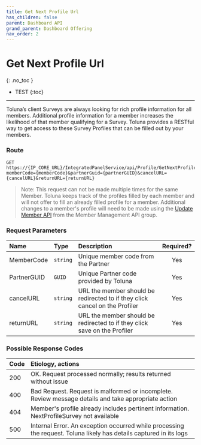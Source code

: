 ```yaml
---
title: Get Next Profile Url
has_children: false
parent: Dashboard API
grand_parent: Dashboard Offering
nav_order: 2
---
```



# Get Next Profile Url
{: .no_toc }

* TEST
{:toc}

---


Toluna’s client Surveys are always looking for rich profile information for all members. Additional profile information for a member increases the likelihood of that member qualifying for a Survey. Toluna provides a RESTful way to get access to these Survey Profiles that can be filled out by your members.

### Route
```plaintext
GET https://{IP_CORE_URL}/IntegratedPanelService/api/Profile/GetNextProfileURL/?memberCode={memberCode}&partnerGuid={partnerGUID}&cancelURL={cancelURL}&returnURL={returnURL}
```

>Note: This request can not be made multiple times for the same Member. Toluna keeps track of the profiles filled by each member and will not offer to fill an already filled profile for a member. Additional changes to a member's profile will need to be made using the [Update Member API](/membermanagement/v2/update) from the Member Management API group.

### Request Parameters

| Name | Type | Description | Required? |
| :--- | :--- | :--- | :---: |
| MemberCode | ```string``` | Unique member code from the Partner | Yes |
| PartnerGUID | ```GUID``` | Unique Partner code provided by Toluna | Yes |
| cancelURL | ```string``` | URL the member should be redirected to if they click cancel on the Profiler | Yes |
| returnURL | ```string``` | URL the member should be redirected to if they click save on the Profiler | Yes |

### Possible Response Codes

| Code | Etiology, actions |
| :--- | :--- |
| 200 | OK. Request processed normally; results returned without issue |
| 400 | Bad Request. Request is malformed or incomplete. Review message details and take appropriate action |
| 404 | Member's profile already includes pertinent information. NextProfileSurvey not available |
| 500 | Internal Error. An exception occurred while processing the request. Toluna likely has details captured in its logs |

